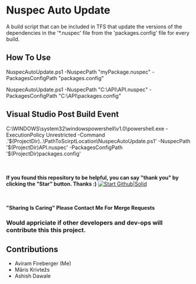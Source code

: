 # Nuspec Auto Update
A build script that can be included in TFS that update the versions of the dependencies in the '*.nuspec' file from the 'packages.config' file for every build.



How To Use
----
NuspecAutoUpdate.ps1 -NuspecPath "myPackage.nuspec" -PackagesConfigPath "packages.config"

NuspecAutoUpdate.ps1 -NuspecPath "C:\API\API.nuspec" -PackagesConfigPath "C:\API\packages.config"

Visual Studio Post Build Event
----
C:\WINDOWS\system32\windowspowershell\v1.0\powershell.exe  -ExecutionPolicy Unrestricted  -Command .'$(ProjectDir)..\PathToScirptLocation\NuspecAutoUpdate.ps1' -NuspecPath '$(ProjectDir)API.nuspec' -PackagesConfigPath '$(ProjectDir)packages.config'


<br><br>
**If you found this repository to be helpful, you can say "thank you" by clicking the "Star" button. Thanks :)**
[![Start Github|Solid](https://github.com/avrum/JenkinsFileFor.NETCore/blob/master/GithubClickStart.png)](https://github.com/avrum/JenkinsFileFor.NETCore)


<br><br>
**"Sharing Is Caring" Please Contact Me For Merge Requests**
### Would appriciate if other developers and dev-ops will contribute this this project.



Contributions
----
* Aviram Fireberger (Me)
* Māris Krivtežs
* Ashish Dawale 
